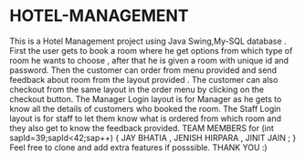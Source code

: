 # HOTEL-MANAGEMENT
This is a Hotel Management project using Java Swing,My-SQL database .
First the user gets to book a room where he get options from which type of room he wants to choose , after that he is given a room with unique id and password.
Then the customer can order from menu provided and send feedback about room from the layout provided .
The customer can also checkout from the same layout in the order menu by clicking on the checkout button.
The Manager Login layout is for Manager as he gets to know all the details of customers who booked the room.
The Staff Login layout is for staff to let them know what is ordered from which room and they also get to know the feedback provided.
TEAM MEMBERS 
for (int sapId=39;sapId<42;sap++)
{
 JAY BHATIA , JENISH HIRPARA , JINIT JAIN ;
}
 Feel free to clone and add extra features if posssible.
 THANK YOU :)

